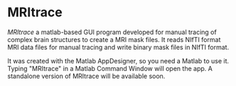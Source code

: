 # MRItrace
*MRItrace* a matlab-based GUI program developed for manual tracing of complex brain structures to create a MRI mask files. 
It reads NIfTI format MRI data files for manual tracing and write binary mask files in NIfTI format. 

It was created with the Matlab AppDesigner, so you need a Matlab to use it.  Typing "MRItrace" in a Matlab Command Window will open the app. 
A standalone version of MRItrace will be available soon. 

